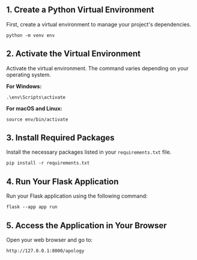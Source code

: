 ## 1. Create a Python Virtual Environment
First, create a virtual environment to manage your project's dependencies.

`python -m venv env` 

## 2. Activate the Virtual Environment

Activate the virtual environment. The command varies depending on your operating system.

**For Windows:**

`.\env\Scripts\activate`

**For macOS and Linux:**

`source env/bin/activate` 

## 3. Install Required Packages

Install the necessary packages listed in your `requirements.txt` file.

`pip install -r requirements.txt` 

## 4. Run Your Flask Application

Run your Flask application using the following command:

`flask --app app run` 

## 5. Access the Application in Your Browser

Open your web browser and go to:

`http://127.0.0.1:8000/apology`
